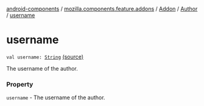 [android-components](../../../index.md) / [mozilla.components.feature.addons](../../index.md) / [Addon](../index.md) / [Author](index.md) / [username](./username.md)

# username

`val username: `[`String`](https://kotlinlang.org/api/latest/jvm/stdlib/kotlin/-string/index.html) [(source)](https://github.com/mozilla-mobile/android-components/blob/master/components/feature/addons/src/main/java/mozilla/components/feature/addons/Addon.kt#L67)

The username of the author.

### Property

`username` - The username of the author.